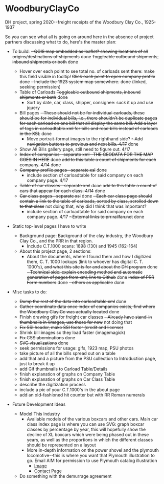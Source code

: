 # WoodburyClayCo
DH project, spring 2020--freight receipts of the Woodbury Clay Co., 1925-1937

So you can see what all is going on around here in the absence of project partners discussing what to do, here's the master plan:
- To build:
  ~~- QGIS map embedded as leaflet? showing locations of all origins/destinations of shipments~~ done
    ~~Toggleable outbound shipments, inbound shipments or both~~ done
    - Hover over each point to see total no. of carloads sent there: make this field visible in tooltip!
    ~~Click each point to open company profile~~ done
    ~~- Include the 1923 system map somewhere.~~ done (linked, seeking permission)
  - Table of Carloads
    ~~Toggleable outbound shipments, inbound shipments or both~~ done
    - Sort by date, car, class, shipper, consignee: suck it up and use jquery
  - Bill pages
    ~~- These should not be for individual carloads, these should be for individual bills, i.e., there shouldn&#39;t be duplicate pages for each carload on one bill that all display the same bill. Add a layer of tags in carloadtable.xml for bills and read bills instead of carloads in the XSL~~ done
    - Move portrait-format images to the righthand side?
    ~~- Add navigation buttons to previous and next bills. 4/17~~ done
  - Show All Bills gallery page, still need to figure out. 4/17
  - ~~Index of companies--separate xml--THE GEODATA FOR THE MAP GOES IN HERE~~ done
    ~~add to this table a count of shipments for each company. 4/14~~ done
  - ~~Company profile pages--separate xsl~~ done
    - include section of carloadtable for said company on each company page. 4/17
  - ~~Table of car classes--separate xml~~ done
      ~~add to this table a count of cars that appear for each class. 4/14~~ done
  - ~~Car class pages--separate xsl~~ done
    ~~- Each car class page should contain a link to the table of carloads, sorted by class, scrolled down to that class~~ not doing that, why did I think that was important?
    - include section of carloadtable for said company on each company page. 4/17
    ~~- External links to prr.railfan.net~~ done
    

- Static top-level pages I have to write
  - Background page: Background of the clay industry, the Woodbury Clay Co., and the PRR in that region.
    - Include C.T.1000 scans: 1898 (130) and 1945 (162-164)
  - About this project page, 2 sections:
    - About the documents, where I found them and how I digitized them, C. T. 1000 lookups (link to whoever has digital C. T. 1000&#39;s), ~~and what this site is for and about the DH program~~ done
    ~~- Technical side: explain encoding method and automatic generation of pages from xml, link to Github~~ done
  ~~Index of PRR Form numbers~~ done
  ~~- others as applicable~~ done

- Misc tasks to do:
  - ~~Dump the rest of the data into carloadtable.xml~~ done
  - ~~Gather coordinate data once index of companies exists, find where the Woodbury Clay Co was actually located~~ done
  - Finish drawing gifs for freight car classes
    ~~- Already have stand-in thumbnails in \images, use these for now~~ not doing that
  - ~~Fix SSI header, make SSI footer (credit and license)~~
  - Shrink bill images so they load faster (imagemagick)
  - ~~Fix CSS abominations~~ done
  - ~~SVG visualizations~~ done
  - seek permissions for usage: gifs, 1923 map, PSU photos
  - take picture of all the bills spread out on a table
  - add that and a picture from the PSU collection to Introduction page, just to break it up
  - add Gif thumbnails to Carload Table/Details
  - finish explanation of graphs on Company Table
  - finish explanation of graphs on Car Class Table
  - describe the digitization process
  - include a pic of your C.T.1000's in the about page
  - add an old-fashioned hit counter but with RR Roman numerals
  
- Future Development Ideas
  - Model This Industry
    - Available models of the various boxcars and other cars. Main car class index page is where you can use SVG: graph boxcar classes by percentage by year, this will hopefully show the decline of XL boxcars which were being phased out in these years, as well as the proportions in which the different classes should be represented on a layout
    - More in-depth information on the power shovel and the plymouth locomotive--this is where you want that Plymouth illustration to go. Email AIM for permission to use Plymouth catalog illustration
      - [Image](https://americanindustrialmining.com/plymouth-locomotive-works)
      - [Contact Page](https://americanindustrialmining.com/contact)
  - Do something with the demurrage agreement

